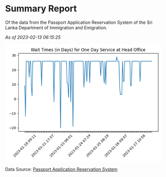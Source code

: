 # Summary Report

Of the data from the Passport Application Reservation System of the Sri Lanka Department of Immigration and Emigration.

*As of 2023-02-13 06:15:25*

![Wait Time Chart](summary.wait_time_chart.png)

Data Source: [Passport Application Reservation System](https://eservices.immigration.gov.lk:8443/appointment/pages/reservationApplication.xhtml)